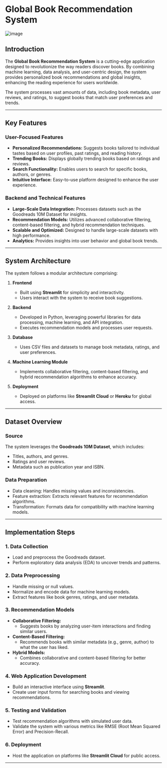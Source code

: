 # **Global Book Recommendation System**
![image](https://github.com/user-attachments/assets/03b8ad18-dee0-49f6-8321-d3913a8a91fb)

## **Introduction**

The **Global Book Recommendation System** is a cutting-edge application designed to revolutionize the way readers discover books. By combining machine learning, data analysis, and user-centric design, the system provides personalized book recommendations and global insights, enhancing the reading experience for users worldwide. 

The system processes vast amounts of data, including book metadata, user reviews, and ratings, to suggest books that match user preferences and trends.

---

## **Key Features**

### **User-Focused Features**
- **Personalized Recommendations:** Suggests books tailored to individual tastes based on user profiles, past ratings, and reading history.
- **Trending Books:** Displays globally trending books based on ratings and reviews.
- **Search Functionality:** Enables users to search for specific books, authors, or genres.
- **Intuitive Interface:** Easy-to-use platform designed to enhance the user experience.

### **Backend and Technical Features**
- **Large-Scale Data Integration:** Processes datasets such as the Goodreads 10M Dataset for insights.
- **Recommendation Models:** Utilizes advanced collaborative filtering, content-based filtering, and hybrid recommendation techniques.
- **Scalable and Optimized:** Designed to handle large-scale datasets with high performance.
- **Analytics:** Provides insights into user behavior and global book trends.

---

## **System Architecture**

The system follows a modular architecture comprising:

1. **Frontend**
   - Built using **Streamlit** for simplicity and interactivity.
   - Users interact with the system to receive book suggestions.

2. **Backend**
   - Developed in Python, leveraging powerful libraries for data processing, machine learning, and API integration.
   - Executes recommendation models and processes user requests.

3. **Database**
   - Uses CSV files and datasets to manage book metadata, ratings, and user preferences.

4. **Machine Learning Module**
   - Implements collaborative filtering, content-based filtering, and hybrid recommendation algorithms to enhance accuracy.

5. **Deployment**
   - Deployed on platforms like **Streamlit Cloud** or **Heroku** for global access.

---

## **Dataset Overview**

### **Source**
The system leverages the **Goodreads 10M Dataset**, which includes:
- Titles, authors, and genres.
- Ratings and user reviews.
- Metadata such as publication year and ISBN.

### **Data Preparation**
- Data cleaning: Handles missing values and inconsistencies.
- Feature extraction: Extracts relevant features for recommendation algorithms.
- Transformation: Formats data for compatibility with machine learning models.

---

## **Implementation Steps**

### **1. Data Collection**
- Load and preprocess the Goodreads dataset.
- Perform exploratory data analysis (EDA) to uncover trends and patterns.

### **2. Data Preprocessing**
- Handle missing or null values.
- Normalize and encode data for machine learning models.
- Extract features like book genres, ratings, and user metadata.

### **3. Recommendation Models**
- **Collaborative Filtering:** 
  - Suggests books by analyzing user-item interactions and finding similar users.
- **Content-Based Filtering:**
  - Recommends books with similar metadata (e.g., genre, author) to what the user has liked.
- **Hybrid Models:** 
  - Combines collaborative and content-based filtering for better accuracy.

### **4. Web Application Development**
- Build an interactive interface using **Streamlit**.
- Create user input forms for searching books and viewing recommendations.

### **5. Testing and Validation**
- Test recommendation algorithms with simulated user data.
- Validate the system with various metrics like RMSE (Root Mean Squared Error) and Precision-Recall.

### **6. Deployment**
- Host the application on platforms like **Streamlit Cloud** for public access.

---
